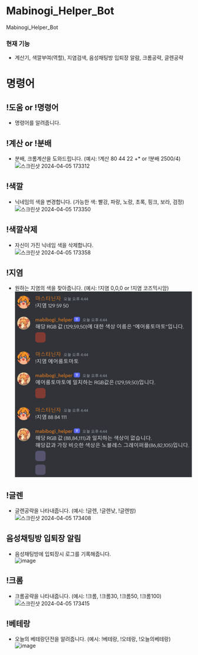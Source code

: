 # Mabinogi_Helper_Bot
Mabinogi_Helper_Bot
### 현재 기능
- 계산기, 색깔부여(역할), 지염검색, 음성채팅방 입퇴장 알람, 크롬공략, 글렌공략

# 명령어
## !도움 or !명령어
- 명령어를 알려줍니다.
  
## !계산 or !분배 
- 분배, 크롬계산을 도와드립니다.
(예시: !계산 80 44 22 +* or !분배 2500/4)  
![스크린샷 2024-04-05 173312](https://github.com/Gyu-BBB/Discord_Bot/assets/133697595/1b4ded8b-8ac8-4321-b630-77689f5115fa)

## !색깔 
- 닉네임의 색을 변경합니다.
(가능한 색: 빨강, 파랑, 노랑, 초록, 핑크, 보라, 검정)  
![스크린샷 2024-04-05 173350](https://github.com/Gyu-BBB/Discord_Bot/assets/133697595/9c35f74e-47b0-4bb0-984a-1e74208976b3)

## !색깔삭제 
- 자신이 가진 닉네임 색을 삭제합니다.  
  ![스크린샷 2024-04-05 173358](https://github.com/Gyu-BBB/Discord_Bot/assets/133697595/db0dd846-9653-437a-b777-2f8ebbfbb917)

## !지염 
- 원하는 지염의 색을 찾아줍니다.
(예시: !지염 0,0,0 or !지염 코즈믹시암)  
![alt text](image.png)

## !글렌
- 글렌공략을 나타내줍니다.
(예시: !글렌, !글렌낮, !글렌밤)  
![스크린샷 2024-04-05 173408](https://github.com/Gyu-BBB/Discord_Bot/assets/133697595/2d7ce66d-be39-4f89-9c6d-fa84212f7407)

## 음성채팅방 입퇴장 알림
- 음성채팅방에 입퇴장시 로그를 기록해줍니다.  
![image](https://github.com/Gyu-BBB/Discord_Bot/assets/133697595/893b5a29-e9dc-40ca-9055-36f02e82ef52)


## !크롬
- 크롬공략을 나타내줍니다.
(예시: !크롬, !크롬30, !크롬50, !크롬100)
![스크린샷 2024-04-05 173415](https://github.com/Gyu-BBB/Discord_Bot/assets/133697595/bd427053-51fe-41bd-b36b-0dd3a839490c)

## !베테랑
- 오늘의 베테랑던전을 알려줍니다.
(예시: !베테랑, !오테랑, !오늘의베테랑)  
![image](https://github.com/Gyu-BBB/Discord_Bot/assets/133697595/e8a03a44-910f-4608-a9ac-72533e457424)


